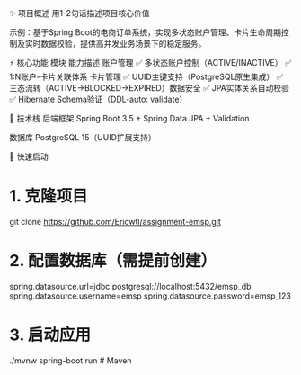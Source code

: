 ✨ 项目概述
用1-2句话描述项目核心价值

示例：基于Spring Boot的电商订单系统，实现多状态账户管理、卡片生命周期控制及实时数据校验，提供高并发业务场景下的稳定服务。


⚡ 核心功能
模块	能力描述
​账户管理​	✅ 多状态账户控制（ACTIVE/INACTIVE）
✅ 1:N账户-卡片关联体系
​卡片管理​	✅ UUID主键支持（PostgreSQL原生集成）
✅ 三态流转（ACTIVE→BLOCKED→EXPIRED）
​数据安全​	✅ JPA实体关系自动校验
✅ Hibernate Schema验证（DDL-auto: validate）


🔧 技术栈
​后端框架​
Spring Boot 3.5 + Spring Data JPA + Validation

​数据库​
PostgreSQL 15（UUID扩展支持）

🚀 快速启动

# 1. 克隆项目
git clone https://github.com/Ericwtl/assignment-emsp.git

# 2. 配置数据库（需提前创建）
spring.datasource.url=jdbc:postgresql://localhost:5432/emsp_db
spring.datasource.username=emsp
spring.datasource.password=emsp_123

# 3. 启动应用
./mvnw spring-boot:run  # Maven